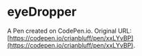 # eyeDropper

A Pen created on CodePen.io. Original URL: [https://codepen.io/crianbluff/pen/xxLYvBP](https://codepen.io/crianbluff/pen/xxLYvBP).

